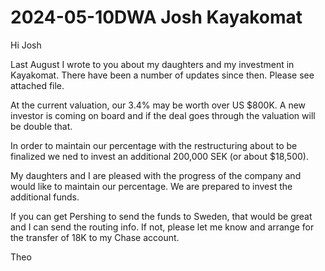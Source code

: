 # 2024-05-10DWA Josh Kayakomat

Hi Josh

Last August I wrote to you about my daughters and my investment in Kayakomat. There have been a number of updates since then. Please see attached file.

At the current valuation, our 3.4% may be worth over US $800K. A new investor is coming on board and if the deal goes through the valuation will be double that.

In order to maintain our percentage with the restructuring about to be finalized we ned to invest an additional 200,000 SEK (or about $18,500).

My daughters and I are pleased with the progress of the company and would like to maintain our percentage. We are prepared to invest the additional funds.

If you can get Pershing to send the funds to Sweden, that would be great and I can send the routing info. If not, please let me know and arrange for the transfer of 18K to my Chase account.

Theo
